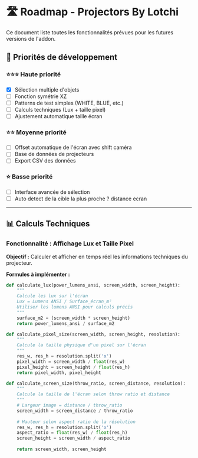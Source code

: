 # 🛣️ Roadmap - Projectors By Lotchi

Ce document liste toutes les fonctionnalités prévues pour les futures versions de l'addon.

## 🎯 Priorités de développement

### ⭐⭐⭐ Haute priorité
- [x] Sélection multiple d'objets 
- [ ] Fonction symétrie XZ
- [ ] Patterns de test simples (WHITE, BLUE, etc.)
- [ ] Calculs techniques (Lux + taille pixel)
- [ ] Ajustement automatique taille écran

### ⭐⭐ Moyenne priorité  
- [ ] Offset automatique de l'écran avec shift caméra
- [ ] Base de données de projecteurs
- [ ] Export CSV des données

### ⭐ Basse priorité
- [ ] Interface avancée de sélection
- [ ] Auto detect de la cible la plus proche ? distance ecran

---

## 📊 Calculs Techniques

### Fonctionnalité : Affichage Lux et Taille Pixel
**Objectif :** Calculer et afficher en temps réel les informations techniques du projecteur.

**Formules à implémenter :**
```python
def calculate_lux(power_lumens_ansi, screen_width, screen_height):
    """
    Calcule les lux sur l'écran
    Lux = Lumens ANSI / Surface_écran_m²
    Utiliser les lumens ANSI pour calculs précis
    """
    surface_m2 = (screen_width * screen_height)
    return power_lumens_ansi / surface_m2

def calculate_pixel_size(screen_width, screen_height, resolution):
    """
    Calcule la taille physique d'un pixel sur l'écran
    """
    res_w, res_h = resolution.split('x')
    pixel_width = screen_width / float(res_w)
    pixel_height = screen_height / float(res_h)
    return pixel_width, pixel_height

def calculate_screen_size(throw_ratio, screen_distance, resolution):
    """
    Calcule la taille de l'écran selon throw ratio et distance
    """
    # Largeur image = distance / throw_ratio
    screen_width = screen_distance / throw_ratio
    
    # Hauteur selon aspect ratio de la résolution
    res_w, res_h = resolution.split('x')
    aspect_ratio = float(res_w) / float(res_h)
    screen_height = screen_width / aspect_ratio
    
    return screen_width, screen_height